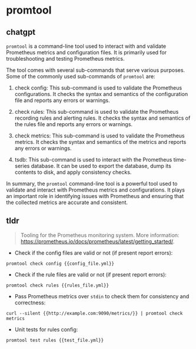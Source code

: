 # promtool 
## chatgpt 
`promtool` is a command-line tool used to interact with and validate Prometheus metrics and configuration files. It is primarily used for troubleshooting and testing Prometheus metrics.

The tool comes with several sub-commands that serve various purposes. Some of the commonly used sub-commands of `promtool` are:

1. check config: This sub-command is used to validate the Prometheus configurations. It checks the syntax and semantics of the configuration file and reports any errors or warnings.

2. check rules: This sub-command is used to validate the Prometheus recording rules and alerting rules. It checks the syntax and semantics of the rules file and reports any errors or warnings.

3. check metrics: This sub-command is used to validate the Prometheus metrics. It checks the syntax and semantics of the metrics and reports any errors or warnings.

4. tsdb: This sub-command is used to interact with the Prometheus time-series database. It can be used to export the database, dump its contents to disk, and apply consistency checks.

In summary, the `promtool` command-line tool is a powerful tool used to validate and interact with Prometheus metrics and configurations. It plays an important role in identifying issues with Prometheus and ensuring that the collected metrics are accurate and consistent. 

## tldr 
 
> Tooling for the Prometheus monitoring system.
> More information: <https://prometheus.io/docs/prometheus/latest/getting_started/>.

- Check if the config files are valid or not (if present report errors):

`promtool check config {{config_file.yml}}`

- Check if the rule files are valid or not (if present report errors):

`promtool check rules {{rules_file.yml}}`

- Pass Prometheus metrics over `stdin` to check them for consistency and correctness:

`curl --silent {{http://example.com:9090/metrics/}} | promtool check metrics`

- Unit tests for rules config:

`promtool test rules {{test_file.yml}}`
